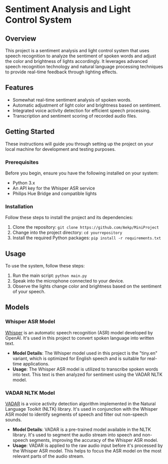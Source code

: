 # Sentiment Analysis and Light Control System

## Overview

This project is a sentiment analysis and light control system that uses speech recognition to analyze the sentiment of spoken words and adjust the color and brightness of lights accordingly. It leverages advanced speech recognition technology and natural language processing techniques to provide real-time feedback through lighting effects.

## Features

- Somewhat real-time sentiment analysis of spoken words.
- Automatic adjustment of light color and brightness based on sentiment.
- Integrated voice activity detection for efficient speech processing.
- Transcription and sentiment scoring of recorded audio files.

## Getting Started

These instructions will guide you through setting up the project on your local machine for development and testing purposes.

### Prerequisites

Before you begin, ensure you have the following installed on your system:

- Python  3.x
- An API key for the Whisper ASR service
- Philips Hue Bridge and compatible lights

### Installation

Follow these steps to install the project and its dependencies:

1. Clone the repository: `git clone https://github.com/Aekp/MiniProject`
2. Change into the project directory: `cd yourrepository`
3. Install the required Python packages: `pip install -r requirements.txt`

## Usage

To use the system, follow these steps:

1. Run the main script: `python main.py`
2. Speak into the microphone connected to your device.
3. Observe the lights change color and brightness based on the sentiment of your speech.

## Models

### Whisper ASR Model

[Whisper](https://openai.com/research/whisper/) is an automatic speech recognition (ASR) model developed by OpenAI. It's used in this project to convert spoken language into written text.

- **Model Details**: The Whisper model used in this project is the "tiny.en" variant, which is optimized for English speech and is suitable for real-time applications.
- **Usage**: The Whisper ASR model is utilized to transcribe spoken words into text. This text is then analyzed for sentiment using the VADAR NLTK model.

### VADAR NLTK Model

[VADAR](https://www.nltk.org/) is a voice activity detection algorithm implemented in the Natural Language Toolkit (NLTK) library. It's used in conjunction with the Whisper ASR model to identify segments of speech and filter out non-speech sounds.

- **Model Details**: VADAR is a pre-trained model available in the NLTK library. It's used to segment the audio stream into speech and non-speech segments, improving the accuracy of the Whisper ASR model.
- **Usage**: VADAR is applied to the raw audio input before it's processed by the Whisper ASR model. This helps to focus the ASR model on the most relevant parts of the audio stream.



